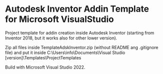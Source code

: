 # Autodesk Inventor Addin Template for Microsoft VisualStudio

Project template for addin creation inside Autodesk Inventor (starting from Inventor 2018, but it works also for other lower version).

Zip all files inside TemplateAdskInventor.zip (without README ang .gitignore file) and put it inside C:\Users\info\Documents\Visual Studio [version]\Templates\ProjectTemplates

Build with Microsoft Visual Studio 2022.
